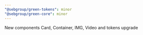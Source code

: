 ```yaml
---
"@sebgroup/green-tokens": minor
"@sebgroup/green-core": minor
---
```


New components Card, Container, IMG, Video and tokens upgrade
